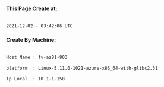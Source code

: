 
   
#### This Page Create at:

```bash

2021-12-02 - 03:42:06 UTC

```

#### Create By Machine:

```bash

Host Name : fv-az81-903

platform  : Linux-5.11.0-1021-azure-x86_64-with-glibc2.31

Ip Local  : 10.1.1.158

```

